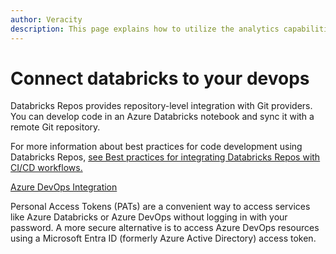```yaml
---
author: Veracity
description: This page explains how to utilize the analytics capabilities
---
```


# Connect databricks to your devops
Databricks Repos provides repository-level integration with Git providers. You can develop code in an Azure Databricks notebook and sync it with a remote Git repository.

For more information about best practices for code development using Databricks Repos, [see Best practices for integrating Databricks Repos with CI/CD workflows.](https://learn.microsoft.com/en-us/azure/databricks/repos/#best-practices)

[Azure DevOps Integration](https://learn.microsoft.com/en-us/azure/databricks/dev-tools/ci-cd/ci-cd-azure-devops)

Personal Access Tokens (PATs) are a convenient way to access services like Azure Databricks or Azure DevOps without logging in with your password. A more secure alternative is to access Azure DevOps resources using a Microsoft Entra ID (formerly Azure Active Directory) access token.

